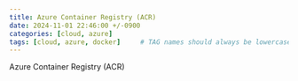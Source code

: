 ```yaml
---
title: Azure Container Registry (ACR)
date: 2024-11-01 22:46:00 +/-0900
categories: [cloud, azure]
tags: [cloud, azure, docker]     # TAG names should always be lowercase
---
```



Azure Container Registry (ACR)
